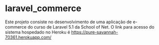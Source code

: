 # laravel_commerce
Este projeto consiste no desenvolvimento de uma aplicação de e-commerce do curso de Laravel 5.1 da School of Net. O link para acesso do sistema hospedado no Heroku é https://pure-savannah-70361.herokuapp.com/

